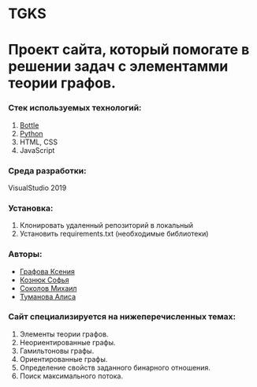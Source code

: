 # TGKS
# Проект сайта, который помогате в решении задач с элементамми теории графов.
### Стек используемых технологий:
1. [Bottle](https://bottlepy.org/docs/dev/)
2. [Python](https://www.python.org/)
3. HTML, CSS
4. JavaScript

### Среда разработки:
VisualStudio 2019

### Установка:
1. Клонировать удаленный репозиторий в локальный
2. Установить requirements.txt (необходимые библиотеки)

### Авторы:
* [Графова Ксения](https://github.com/Ksenia-gra)
* [Кознюк Софья](https://github.com/sofaackingsad)
* [Соколов Михаил](https://github.com/hawk0f)
* [Туманова Алиса](https://github.com/tumanovaalisa)

### Сайт специализируется на нижеперечисленных темах:
1. Элементы теории графов. 
2. Неориентированные графы. 
3. Гамильтоновы графы. 
4. Ориентированные графы. 
5. Определение свойств заданного бинарного отношения. 
6. Поиск максимального потока.
